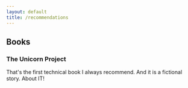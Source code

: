 ```yaml
---
layout: default
title: /recommendations
---
```


## Books

### The Unicorn Project

That's the first technical book I always recommend. And it is a fictional story. About IT!

